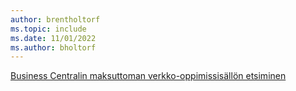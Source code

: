 ```yaml
---
author: brentholtorf
ms.topic: include
ms.date: 11/01/2022
ms.author: bholtorf
---
```

[Business Centralin maksuttoman verkko-oppimissisällön etsiminen](/training/dynamics365/business-central)

